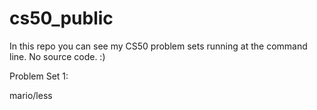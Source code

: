 # cs50_public
In this repo you can see my CS50 problem sets running at the command line. No source code. :)

Problem Set 1: 


mario/less
